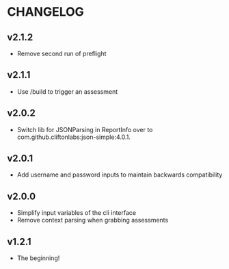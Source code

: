 # CHANGELOG

## v2.1.2

- Remove second run of preflight

## v2.1.1

- Use /build to trigger an assessment

## v2.0.2

- Switch lib for JSONParsing in ReportInfo over to
  com.github.cliftonlabs:json-simple:4.0.1.

## v2.0.1

- Add username and password inputs to maintain backwards compatibility

## v2.0.0

- Simplify input variables of the cli interface
- Remove context parsing when grabbing assessments

## v1.2.1

- The beginning!